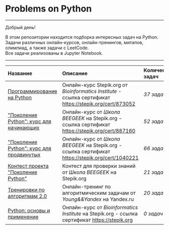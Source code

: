 # Problems on Python

---

Добрый день!

В этом репозитории находится подборка интересных задач на Python.  
Задачи различных онлайн-курсов, онлайн-тренингов, митапов, олимпиад, а также задачи с LeetCode.  
Все задачи реализованы в Jupyter Notebook.
   
   
---

| Название  | Описание | Количество задач | 
| :---------------------- | :---------------------- | :---------------------- |
| [Программирование на Python](Программирование_на_Python) | Онлайн-курс Stepik.org от *Bioinformatics Institute*  -  ссылка сертификат https://stepik.org/cert/873052 | *37 задач* |
| ["Поколение Python": курс для начинающих](Поколение_Python_начинающие) | Онлайн-курс от *Школа BEEGEEK* на Stepik.org  -  ссылка сертификат https://stepik.org/cert/887160 | *52 задачи*|
| ["Поколение Python": курс для продвинутых](Поколение_Python_продвинутые) | Онлайн-курс от *Школа BEEGEEK* на Stepik.org  -  ссылка сертификат https://stepik.org/cert/1040221 | *66 задач* |
| [Контест проекта "Поколение Python"](Контест_Поколение_Python) | Контест для проверки знаний от *Школа BEEGEEK* на Stepik.org | *21 задача* |
| [Тренировки по алгоритмам 2.0](project_13_SQL) | Онлайн-тренинг по алгоритмическим задачам от *Young&&Yandex*  на Yandex.ru | *20 задач* |
| [Python: основы и применение](project_13_SQL) | Онлайн-курс от *Bioinformatics Institute* на Stepik.org -  ссылка сертификат https://stepik.org | *0 задач* |
